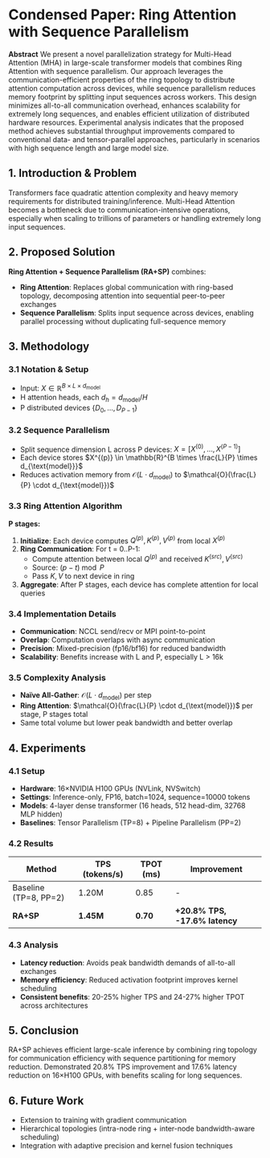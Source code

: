 # Condensed Paper: Ring Attention with Sequence Parallelism

**Abstract**
We present a novel parallelization strategy for Multi-Head Attention (MHA) in large-scale transformer models that combines Ring Attention with sequence parallelism. Our approach leverages the communication-efficient properties of the ring topology to distribute attention computation across devices, while sequence parallelism reduces memory footprint by splitting input sequences across workers. This design minimizes all-to-all communication overhead, enhances scalability for extremely long sequences, and enables efficient utilization of distributed hardware resources. Experimental analysis indicates that the proposed method achieves substantial throughput improvements compared to conventional data- and tensor-parallel approaches, particularly in scenarios with high sequence length and large model size.

## 1. Introduction & Problem
Transformers face quadratic attention complexity and heavy memory requirements for distributed training/inference. Multi-Head Attention becomes a bottleneck due to communication-intensive operations, especially when scaling to trillions of parameters or handling extremely long input sequences.

## 2. Proposed Solution
**Ring Attention + Sequence Parallelism (RA+SP)** combines:
- **Ring Attention**: Replaces global communication with ring-based topology, decomposing attention into sequential peer-to-peer exchanges
- **Sequence Parallelism**: Splits input sequence across devices, enabling parallel processing without duplicating full-sequence memory

## 3. Methodology

### 3.1 Notation & Setup
- Input: $X \in \mathbb{R}^{B \times L \times d_{\text{model}}}$
- H attention heads, each $d_h = d_{\text{model}}/H$
- P distributed devices $\{D_0, \dots, D_{P-1}\}$

### 3.2 Sequence Parallelism
- Split sequence dimension L across P devices: $X = [X^{(0)}, \dots, X^{(P-1)}]$
- Each device stores $X^{(p)} \in \mathbb{R}^{B \times \frac{L}{P} \times d_{\text{model}}}$
- Reduces activation memory from $\mathcal{O}(L \cdot d_{\text{model}})$ to $\mathcal{O}(\frac{L}{P} \cdot d_{\text{model}})$

### 3.3 Ring Attention Algorithm
**P stages:**
1. **Initialize**: Each device computes $Q^{(p)}, K^{(p)}, V^{(p)}$ from local $X^{(p)}$
2. **Ring Communication**: For t = 0..P-1:
   - Compute attention between local $Q^{(p)}$ and received $K^{(src)}, V^{(src)}$
   - Source: $(p - t) \bmod P$
   - Pass $K,V$ to next device in ring
3. **Aggregate**: After P stages, each device has complete attention for local queries

### 3.4 Implementation Details
- **Communication**: NCCL send/recv or MPI point-to-point
- **Overlap**: Computation overlaps with async communication
- **Precision**: Mixed-precision (fp16/bf16) for reduced bandwidth
- **Scalability**: Benefits increase with L and P, especially L > 16k

### 3.5 Complexity Analysis
- **Naïve All-Gather**: $\mathcal{O}(L \cdot d_{\text{model}})$ per step
- **Ring Attention**: $\mathcal{O}(\frac{L}{P} \cdot d_{\text{model}})$ per stage, P stages total
- Same total volume but lower peak bandwidth and better overlap

## 4. Experiments

### 4.1 Setup
- **Hardware**: 16×NVIDIA H100 GPUs (NVLink, NVSwitch)
- **Settings**: Inference-only, FP16, batch=1024, sequence=10000 tokens
- **Models**: 4-layer dense transformer (16 heads, 512 head-dim, 32768 MLP hidden)
- **Baselines**: Tensor Parallelism (TP=8) + Pipeline Parallelism (PP=2)

### 4.2 Results
| Method                | TPS (tokens/s) | TPOT (ms) | Improvement |
|-----------------------|----------------|-----------|-------------|
| Baseline (TP=8, PP=2) | 1.20M          | 0.85      | -           |
| **RA+SP**             | **1.45M**      | **0.70**  | **+20.8% TPS, -17.6% latency** |

### 4.3 Analysis
- **Latency reduction**: Avoids peak bandwidth demands of all-to-all exchanges
- **Memory efficiency**: Reduced activation footprint improves kernel scheduling
- **Consistent benefits**: 20-25% higher TPS and 24-27% higher TPOT across architectures

## 5. Conclusion
RA+SP achieves efficient large-scale inference by combining ring topology for communication efficiency with sequence partitioning for memory reduction. Demonstrated 20.8% TPS improvement and 17.6% latency reduction on 16×H100 GPUs, with benefits scaling for long sequences.

## 6. Future Work
- Extension to training with gradient communication
- Hierarchical topologies (intra-node ring + inter-node bandwidth-aware scheduling)
- Integration with adaptive precision and kernel fusion techniques